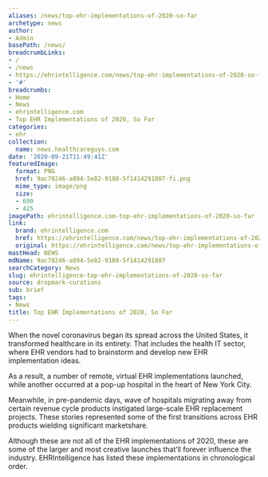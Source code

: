 ```yaml
---
aliases: /news/top-ehr-implementations-of-2020-so-far
archetype: news
author:
- Admin
basePath: /news/
breadcrumbLinks:
- /
- /news
- https://ehrintelligence.com/news/top-ehr-implementations-of-2020-so-far
- '#'
breadcrumbs:
- Home
- News
- ehrintelligence.com
- Top EHR Implementations of 2020, So Far
categories:
- ehr
collection:
  name: news.healthcareguys.com
date: '2020-09-21T11:49:41Z'
featuredImage:
  format: PNG
  href: 9ac70246-a894-5e82-9188-5f1414291807-fi.png
  mime_type: image/png
  size:
  - 690
  - 425
imagePath: ehrintelligence.com-top-ehr-implementations-of-2020-so-far
link:
  brand: ehrintelligence.com
  href: https://ehrintelligence.com/news/top-ehr-implementations-of-2020-so-far
  original: https://ehrintelligence.com/news/top-ehr-implementations-of-2020-so-far
mastHead: NEWS
mdName: 9ac70246-a894-5e82-9188-5f1414291807
searchCategory: News
slug: ehrintelligence-top-ehr-implementations-of-2020-so-far
source: dropmark-curations
sub: brief
tags:
- News
title: Top EHR Implementations of 2020, So Far
---
```


When the novel coronavirus began its spread across the United States, it transformed healthcare in its entirety. That includes the health IT sector, where EHR vendors had to brainstorm and develop new EHR implementation ideas.

As a result, a number of remote, virtual EHR implementations launched, while another occurred at a pop-up hospital in the heart of New York City.

Meanwhile, in pre-pandemic days, wave of hospitals migrating away from certain revenue cycle products instigated large-scale EHR replacement projects. These stories represented some of the first transitions across EHR products wielding significant marketshare.

Although these are not all of the EHR implementations of 2020, these are some of the larger and most creative launches that’ll forever influence the industry. EHRIntelligence has listed these implementations in chronological order.